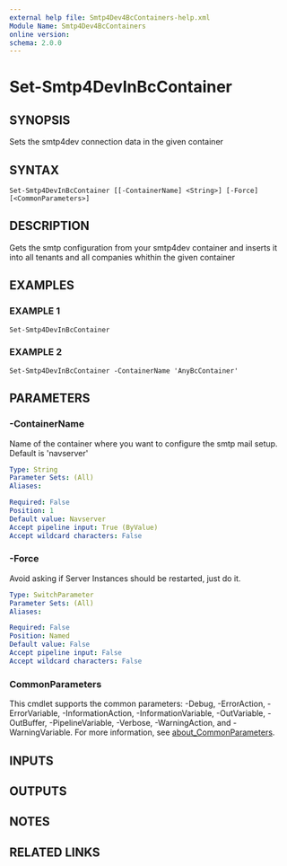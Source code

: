 ```yaml
---
external help file: Smtp4Dev4BcContainers-help.xml
Module Name: Smtp4Dev4BcContainers
online version:
schema: 2.0.0
---
```


# Set-Smtp4DevInBcContainer

## SYNOPSIS
Sets the smtp4dev connection data in the given container

## SYNTAX

```
Set-Smtp4DevInBcContainer [[-ContainerName] <String>] [-Force] [<CommonParameters>]
```

## DESCRIPTION
Gets the smtp configuration from your smtp4dev container and inserts it into all tenants and all companies whithin the given container

## EXAMPLES

### EXAMPLE 1
```
Set-Smtp4DevInBcContainer
```

### EXAMPLE 2
```
Set-Smtp4DevInBcContainer -ContainerName 'AnyBcContainer'
```

## PARAMETERS

### -ContainerName
Name of the container where you want to configure the smtp mail setup.
Default is 'navserver'

```yaml
Type: String
Parameter Sets: (All)
Aliases:

Required: False
Position: 1
Default value: Navserver
Accept pipeline input: True (ByValue)
Accept wildcard characters: False
```

### -Force
Avoid asking if Server Instances should be restarted, just do it.

```yaml
Type: SwitchParameter
Parameter Sets: (All)
Aliases:

Required: False
Position: Named
Default value: False
Accept pipeline input: False
Accept wildcard characters: False
```

### CommonParameters
This cmdlet supports the common parameters: -Debug, -ErrorAction, -ErrorVariable, -InformationAction, -InformationVariable, -OutVariable, -OutBuffer, -PipelineVariable, -Verbose, -WarningAction, and -WarningVariable. For more information, see [about_CommonParameters](http://go.microsoft.com/fwlink/?LinkID=113216).

## INPUTS

## OUTPUTS

## NOTES

## RELATED LINKS

